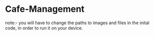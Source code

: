 # Cafe-Management
note:- you will have to change the paths to images and files in the inital code, in order to run it on your device.
